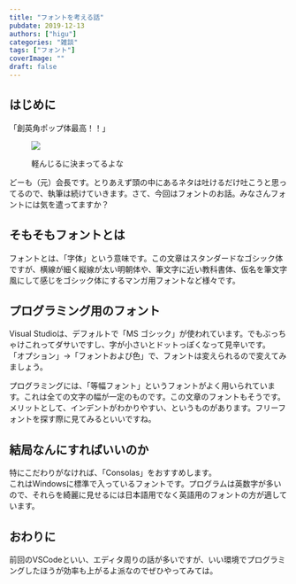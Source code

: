 ```yaml
---
title: "フォントを考える話"
pubdate: 2019-12-13
authors: ["higu"]
categories: "雑談"
tags: ["フォント"]
coverImage: ""
draft: false
---
```


## はじめに

「創英角ポップ体最高！！」

<figure>

![](../../assets/post/20191213/images.jpeg)

<figcaption>

軽んじるに決まってるよな

</figcaption>

</figure>

どーも（元）会長です。とりあえず頭の中にあるネタは吐けるだけ吐こうと思ってるので、執筆は続けていきます。さて、今回はフォントのお話。みなさんフォントには気を遣ってますか？

## そもそもフォントとは

フォントとは、「字体」という意味です。この文章はスタンダードなゴシック体ですが、横線が細く縦線が太い明朝体や、筆文字に近い教科書体、仮名を筆文字風にして感じをゴシック体にするマンガ用フォントなど様々です。

## プログラミング用のフォント

Visual Studioは、デフォルトで「MS ゴシック」が使われています。でもぶっちゃけこれってダサいですし、字が小さいとドットっぽくなって見辛いです。  
「オプション」→「フォントおよび色」で、フォントは変えられるので変えてみましょう。  
  
プログラミングには、「等幅フォント」というフォントがよく用いられています。これは全ての文字の幅が一定のものです。この文章のフォントもそうです。  
メリットとして、インデントがわかりやすい、というものがあります。フリーフォントを探す際に見てみるといいですね。

## 結局なんにすればいいのか

特にこだわりがなければ、「Consolas」をおすすめします。  
これはWindowsに標準で入っているフォントです。プログラムは英数字が多いので、それらを綺麗に見せるには日本語用でなく英語用のフォントの方が適しています。

## おわりに

前回のVSCodeといい、エディタ周りの話が多いですが、いい環境でプログラミングしたほうが効率も上がるよ派なのでぜひやってみては。
